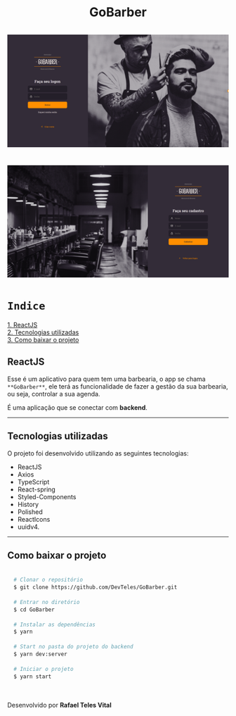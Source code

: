 <h1 align="center">
  GoBarber
  <br /> <br />
  <img src="src/assets/gobarber-signin.png" />
  <br /> <br />
  <img src="src/assets/gobarber-signup.png" />
</h1>

# `Indice`

<a href="#ReactJS">1. ReactJS</a> <br />
<a href="#Tecnologias-utilizadas">2. Tecnologias utilizadas</a> <br />
<a href="#Como-baixar-o-projeto">3. Como baixar o projeto</a>

## ReactJS

Esse é um aplicativo para quem tem uma barbearia, o app se chama `**GoBarber**`, ele terá as funcionalidade de fazer a gestão da sua barbearia, ou seja, controlar a sua agenda.

É uma aplicação que se conectar com **backend**.

---

## Tecnologias utilizadas

O projeto foi desenvolvido utilizando as seguintes tecnologias:

- ReactJS
- Axios
- TypeScript
- React-spring
- Styled-Components
- History
- Polished
- ReactIcons
- uuidv4.

---
## Como baixar o projeto


```bash

  # Clonar o repositório
  $ git clone https://github.com/DevTeles/GoBarber.git

  # Entrar no diretório
  $ cd GoBarber

  # Instalar as dependências
  $ yarn

  # Start no pasta do projeto do backend
  $ yarn dev:server

  # Iniciar o projeto
  $ yarn start
```

<br /><br />
Desenvolvido por **Rafael Teles Vital**
